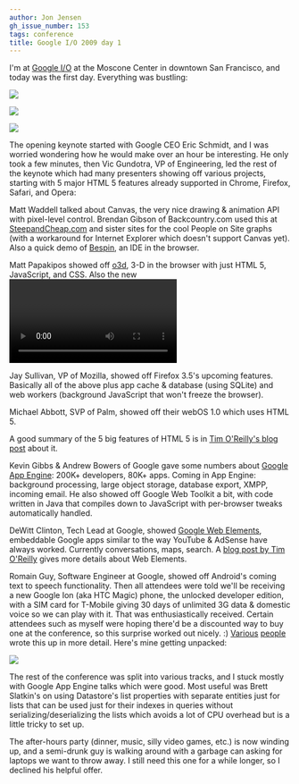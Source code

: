 ```yaml
---
author: Jon Jensen
gh_issue_number: 153
tags: conference
title: Google I/O 2009 day 1
---
```


I'm at [Google I/O](http://code.google.com/events/io/) at the Moscone Center in downtown San Francisco, and today was the first day. Everything was bustling:

<a href="http://picasaweb.google.com/lh/photo/FoyB9K0LL6YIfh94lTYpKg?feat=embedwebsite"><img src="/blog/2009/05/27/google-io-2009-day-1/image-0.jpeg"/></a>

<a href="http://picasaweb.google.com/lh/photo/l3xOILBBNBpHL6ZlCKxkLw?feat=embedwebsite"><img src="/blog/2009/05/27/google-io-2009-day-1/image-0.jpeg"/></a>

<a href="http://picasaweb.google.com/lh/photo/fMULbclxEUCXrw5irTuekw?feat=embedwebsite"><img src="/blog/2009/05/27/google-io-2009-day-1/image-0.jpeg"/></a>

The opening keynote started with Google CEO Eric Schmidt, and I was worried wondering how he would make over an hour be interesting. He only took a few minutes, then Vic Gundotra, VP of Engineering, led the rest of the keynote which had many presenters showing off various projects, starting with 5 major HTML 5 features already supported in Chrome, Firefox, Safari, and Opera:

Matt Waddell talked about Canvas, the very nice drawing &amp; animation API with pixel-level control. Brendan Gibson of Backcountry.com used this at [SteepandCheap.com](http://www.steepandcheap.com/) and sister sites for the cool People on Site graphs (with a workaround for Internet Explorer which doesn't support Canvas yet). Also a quick demo of [Bespin](https://bespin.mozilla.com/), an IDE in the browser.

Matt Papakipos showed off [o3d](http://code.google.com/apis/o3d), 3-D in the browser with just HTML 5, JavaScript, and CSS. Also the new <video> tag that makes video as easy as <img> is. Geolocation has come a long way with cell tower and wi-fi ID coverage over much of the globe.

Jay Sullivan, VP of Mozilla, showed off Firefox 3.5's upcoming features. Basically all of the above plus app cache &amp; database (using SQLite) and web workers (background JavaScript that won't freeze the browser).

Michael Abbott, SVP of Palm, showed off their webOS 1.0 which uses HTML 5.

A good summary of the 5 big features of HTML 5 is in [Tim O'Reilly's blog post](http://radar.oreilly.com/2009/05/google-bets-big-on-html-5.html) about it.

Kevin Gibbs &amp; Andrew Bowers of Google gave some numbers about [Google App Engine](http://code.google.com/appengine/): 200K+ developers, 80K+ apps. Coming in App Engine: background processing, large object storage, database export, XMPP, incoming email. He also showed off Google Web Toolkit a bit, with code written in Java that compiles down to JavaScript with per-browser tweaks automatically handled.

DeWitt Clinton, Tech Lead at Google, showed [Google Web Elements](http://www.google.com/webelements), embeddable Google apps similar to the way YouTube &amp; AdSense have always worked. Currently conversations, maps, search. A [blog post by Tim O'Reilly](http://radar.oreilly.com/2009/05/google-web-elements-and-google.html) gives more details about Web Elements.

Romain Guy, Software Engineer at Google, showed off Android's coming text to speech functionality. Then all attendees were told we'll be receiving a new Google Ion (aka HTC Magic) phone, the unlocked developer edition, with a SIM card for T-Mobile giving 30 days of unlimited 3G data &amp; domestic voice so we can play with it. That was enthusiastically received. Certain attendees such as myself were hoping there'd be a discounted way to buy one at the conference, so this surprise worked out nicely. :) [Various](http://www.androidandme.com/2009/05/news/unboxing-the-google-ion-free-htc-magic-phone-from-google-io/) [people](http://www.techcrunch.com/2009/05/27/googles-oprah-moment-an-android-phone-for-everyone-at-google-io/#comment-2769145) wrote this up in more detail. Here's mine getting unpacked:

<a href="http://picasaweb.google.com/lh/photo/cSUkooe3aHAgLInAQq6n-w?feat=embedwebsite"><img src="/blog/2009/05/27/google-io-2009-day-1/image-0.jpeg"/></a>

The rest of the conference was split into various tracks, and I stuck mostly with Google App Engine talks which were good. Most useful was Brett Slatkin's on using Datastore's list properties with separate entities just for lists that can be used just for their indexes in queries without serializing/deserializing the lists which avoids a lot of CPU overhead but is a little tricky to set up.

The after-hours party (dinner, music, silly video games, etc.) is now winding up, and a semi-drunk guy is walking around with a garbage can asking for laptops we want to throw away. I still need this one for a while longer, so I declined his helpful offer.
